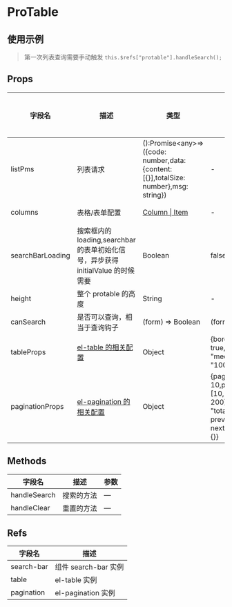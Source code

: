 <!--
 * @Author: zoufengfan
 * @Date: 2022-06-15 16:31:15
 * @LastEditTime: 2022-06-16 10:39:57
 * @LastEditors: zoufengfan
-->

# ProTable

## 使用示例

> 第一次列表查询需要手动触发
> `this.$refs["protable"].handleSearch();`

## Props

| 字段名           | 描述                                                                              | 类型                                                                                    | 默认值                                                                                                | 可选/必填 |
| ---------------- | --------------------------------------------------------------------------------- | --------------------------------------------------------------------------------------- | ----------------------------------------------------------------------------------------------------- | --------- |
| listPms          | 列表请求                                                                          | ():Promise\<any\>=>({code: number,data: {content: [{}],totalSize: number},msg: string}) | -                                                                                                     | 必填      |
| columns          | 表格/表单配置                                                                     | [Column \| Item](../ItemConfig.md)                                                      | -                                                                                                     | 必填      |
| searchBarLoading | 搜索框内的 loading,searchbar 的表单初始化信号，异步获得 initialValue 的时候需要   | Boolean                                                                                 | false                                                                                                 | 可选      |
| height           | 整个 protable 的高度                                                              | String                                                                                  | -                                                                                                     | 可选      |
| canSearch        | 是否可以查询，相当于查询钩子                                                      | (form) => Boolean                                                                       | (form) => true                                                                                        | 可选      |
| tableProps       | [el-table 的相关配置](https://element.eleme.cn/#/zh-CN/component/table)           | Object                                                                                  | {border: true,size: "medium",height: "100%",on:{}\}                                                   | 可选      |
| paginationProps  | [el-pagination 的相关配置](https://element.eleme.cn/#/zh-CN/component/pagination) | Object                                                                                  | {pageSize: 10,pageSizes: [10, 50, 100, 200],layout: "total, sizes, prev, pager, next, jumper",on:{}\} | 可选      |

## Methods

| 字段名       | 描述       | 参数 |
| ------------ | ---------- | ---- |
| handleSearch | 搜索的方法 | —    |
| handleClear  | 重置的方法 | —    |

## Refs

| 字段名     | 描述                 |
| ---------- | -------------------- |
| search-bar | 组件 search-bar 实例 |
| table      | el-table 实例        |
| pagination | el-pagination 实例   |
